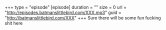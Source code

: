+++
type = "episode"
[episode]
  duration = ""
  size = 0
  url = "http://episodes.batmanslittlebird.com/XXX.mp3"
  guid = "http://batmanslittlebird.com/XXX"
+++
Sure there will be some fun fucking shit here
